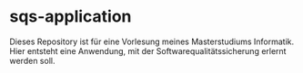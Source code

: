 # sqs-application
Dieses Repository ist für eine Vorlesung meines Masterstudiums Informatik. Hier entsteht eine Anwendung, mit der Softwarequalitätssicherung erlernt werden soll.

